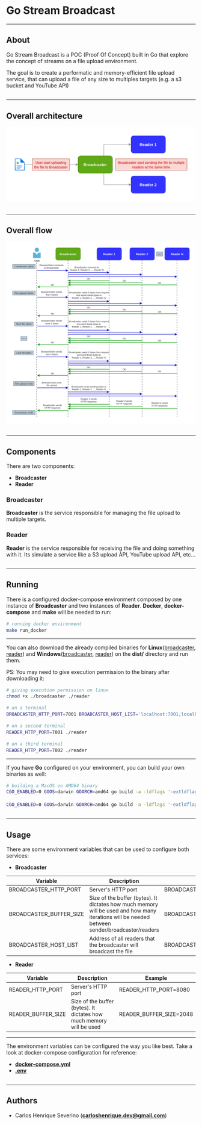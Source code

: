 # Go Stream Broadcast
---

##

## About

Go Stream Broadcast is a POC (Proof Of Concept) built in Go that explore the concept of streams on a file upload environment. 

The goal is to create a performatic and memory-efficient file upload service, that can upload a file of any size to multiples targets (e.g. a s3 bucket and YouTube API) 


##
---

## Overall architecture

![overall_architecture](https://github.com/Caik/go-stream-broadcast/blob/main/img/overall_architecture.png?raw=true)


##
---

## Overall flow

![flow](https://github.com/Caik/go-stream-broadcast/blob/main/img/flow.png?raw=true)


##
---

## Components 

There are two components:
 - **Broadcaster**
 - **Reader**

### Broadcaster

**Broadcaster** is the service responsible for managing the file upload to multiple targets.

### Reader

**Reader** is the service responsible for receiving the file and doing something with it. Its simulate a service like a S3 upload API, YouTube upload API, etc...


##
---

## Running

There is a configured docker-compose environment composed by one instance of **Broadcaster** and two instances of **Reader**. **Docker**, **docker-compose** and **make** will be needed to run:

```bash
# running docker environment
make run_docker
```

---

You can also download the already compiled binaries for **Linux**([broadcaster](https://github.com/Caik/go-stream-broadcast/blob/main/dist/broadcaster), [reader](https://github.com/Caik/go-stream-broadcast/blob/main/dist/reader)) and **Windows**([broadcaster](https://github.com/Caik/go-stream-broadcast/blob/main/dist/broadcaster.exe), [reader](https://github.com/Caik/go-stream-broadcast/blob/main/dist/reader.exe)) on the **dist/** directory and run them. 

PS: You may need to give execution permission to the binary after downloading it:

 ```bash
# giving execution permission on linux
chmod +x ./broadcaster ./reader
```

 ```bash
# on a terminal
BROADCASTER_HTTP_PORT=7001 BROADCASTER_HOST_LIST='localhost:7001;localhost:7002' ./broadcaster
```

 ```bash
# on a second terminal
READER_HTTP_PORT=7001 ./reader
```

 ```bash
# on a third terminal
READER_HTTP_PORT=7002 ./reader
```
---

If you have **Go** configured on your environment, you can build your own binaries as well:

```bash
# building a MacOS on AMD64 binary
CGO_ENABLED=0 GOOS=darwin GOARCH=amd64 go build -a -ldflags '-extldflags "-static" -s -w' -o ./broadcaster-darwin-amd64 cmd/broadcaster/main.go

CGO_ENABLED=0 GOOS=darwin GOARCH=amd64 go build -a -ldflags '-extldflags "-static" -s -w' -o ./reader-darwin-amd64 cmd/reader/main.go
```


##
---

## Usage

There are some environment variables that can be used to configure both services:

- **Broadcaster**

| Variable                | Description                                                                                                                                    | Example                                                                     |
|-------------------------|------------------------------------------------------------------------------------------------------------------------------------------------|-----------------------------------------------------------------------------|
| BROADCASTER_HTTP_PORT   | Server's HTTP port                                                                                                                             | BROADCASTER_HTTP_PORT=8080                                                  |
| BROADCASTER_BUFFER_SIZE | Size of the buffer (bytes). It dictates how much memory will be used and how many iterations will be needed between sender/broadcaster/readers | BROADCASTER_BUFFER_SIZE=2048                                                |
| BROADCASTER_HOST_LIST   | Address of all readers that the broadcaster will broadcast the file                                                                            | BROADCASTER_HOST_LIST=reader1.host:8080;reader2.host:8080;reader3.host:8080 |


- **Reader**

| Variable           | Description                                                          | Example                 |
|--------------------|----------------------------------------------------------------------|-------------------------|
| READER_HTTP_PORT   | Server's HTTP port                                                   | READER_HTTP_PORT=8080   |
| READER_BUFFER_SIZE | Size of the buffer (bytes). It dictates how much memory will be used | READER_BUFFER_SIZE=2048 |

---

The environment variables can be configured the way you like best. Take a look at docker-compose configuration for reference: 
- **[docker-compose.yml](https://github.com/Caik/go-stream-broadcast/blob/main/build/docker/docker-compose.yml)**
- **[.env](https://github.com/Caik/go-stream-broadcast/blob/main/build/docker/.env)**

##
---

## Authors

* Carlos Henrique Severino (**carloshenrique.dev@gmail.com**)
